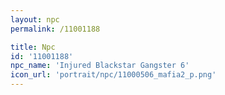 ```yaml
---
layout: npc
permalink: /11001188

title: Npc
id: '11001188'
npc_name: 'Injured Blackstar Gangster 6'
icon_url: 'portrait/npc/11000506_mafia2_p.png'
---
```

